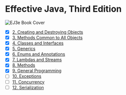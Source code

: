 # Effective Java, Third Edition
![EJ3e Book Cover](https://www.pearsonhighered.com/assets/bigcovers/0/1/3/4/0134685997.jpg)

- [x] [2. Creating and Destroying Objects](./chapter02)
- [x] [3. Methods Common to All Objects](./chapter03)
- [x] [4. Classes and Interfaces](./chapter04)
- [x] [5. Generics](./chapter05)
- [x] [6. Enums and Annotations](./chapter06)
- [x] [7. Lambdas and Streams](./chapter07)
- [x] [8. Methods](./chapter08)
- [x] [9. General Programming](./chapter09)
- [ ] [10. Exceptions](./chapter10)
- [ ] [11. Concurrency](./chapter11)
- [ ] [12. Serialization](./chapter12)
